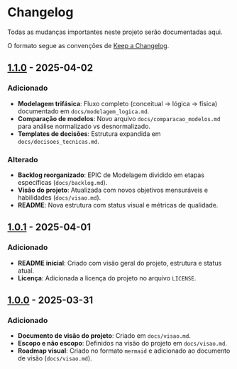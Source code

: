 # Changelog

Todas as mudanças importantes neste projeto serão documentadas aqui.

O formato segue as convenções de [Keep a Changelog](https://keepachangelog.com/pt-BR/1.0.0/).

## [1.1.0] - 2025-04-02
### Adicionado
- **Modelagem trifásica**: Fluxo completo (conceitual → lógica → física) documentado em `docs/modelagem_logica.md`.
- **Comparação de modelos**: Novo arquivo `docs/comparacao_modelos.md` para análise normalizado vs desnormalizado.
- **Templates de decisões**: Estrutura expandida em `docs/decisoes_tecnicas.md`.

### Alterado
- **Backlog reorganizado**: EPIC de Modelagem dividido em etapas específicas (`docs/backlog.md`).
- **Visão do projeto**: Atualizada com novos objetivos mensuráveis e habilidades (`docs/visao.md`).
- **README**: Nova estrutura com status visual e métricas de qualidade.

## [1.0.1] - 2025-04-01
### Adicionado
- **README inicial**: Criado com visão geral do projeto, estrutura e status atual.
- **Licença**: Adicionada a licença do projeto no arquivo `LICENSE`.

## [1.0.0] - 2025-03-31
### Adicionado
- **Documento de visão do projeto**: Criado em `docs/visao.md`.
- **Escopo e não escopo**: Definidos na visão do projeto em `docs/visao.md`.
- **Roadmap visual**: Criado no formato `mermaid` e adicionado ao documento de visão (`docs/visao.md`).

[1.1.0]: https://github.com/higorcazuza81/oltp-ecommerce-system/releases/tag/v1.1.0
[1.0.1]: https://github.com/higorcazuza81/oltp-ecommerce-system/releases/tag/v1.0.1
[1.0.0]: https://github.com/higorcazuza81/oltp-ecommerce-system/releases/tag/v1.0.0
